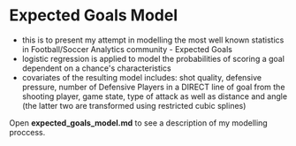 # Expected Goals Model
- this is to present my attempt in modelling the most well known statistics in Football/Soccer Analytics community - Expected Goals
- logistic regression is applied to model the probabilities of scoring a goal dependent on a chance's characteristics
- covariates of the resulting model includes: shot quality, defensive pressure, number of Defensive Players in a DIRECT line of goal from the shooting player, game state, type of attack as well as distance and angle (the latter two are transformed using restricted cubic splines)

Open __expected_goals_model.md__ to see a description of my modelling proccess.
